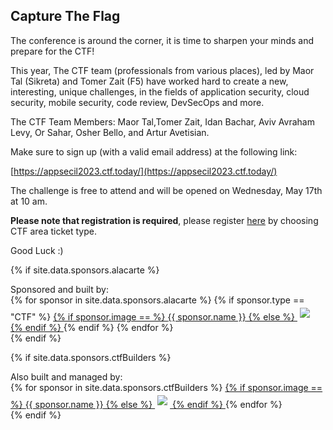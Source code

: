 ---
---

## Capture The Flag

The conference is around the corner, it is time to sharpen your minds and prepare for the CTF!

This year, The CTF team (professionals from various places), led by Maor Tal (Sikreta) and Tomer Zait (F5) have worked hard to create a new, interesting, unique challenges, in the fields of application security, cloud security, mobile security, code review, DevSecOps and more.

The CTF Team Members: Maor Tal,Tomer Zait, Idan Bachar, Aviv Avraham Levy, Or Sahar, Osher Bello, and Artur Avetisian. 

Make sure to sign up (with a valid email address) at the following link:  

[https://appsecil2023.ctf.today/](https://appsecil2023.ctf.today/)



The challenge is free to attend and will be opened on Wednesday, May 17th at 10 am.

**Please note that registration is required**, please register  [here](https://www.eventbrite.com/e/appsec-israel-2023-tickets-594694937567) by choosing CTF area ticket type. 

Good Luck  :)

{% if site.data.sponsors.alacarte %}
<div class="sponsor-tier">
	Sponsored and built by:<br/>
  {% for sponsor in site.data.sponsors.alacarte %}
	{% if sponsor.type == "CTF" %}
		<span class="sponsor silver-sponsor">
	 	 <a href="{{ sponsor.url }}" title="{{ sponsor.name }}" target="_blank">
			{% if sponsor.image == %}
			  <span>{{ sponsor.name }}</span>
			{% else %}
			  <img src="assets/img/Sponsors/{{ sponsor.image }}" style="padding: 4px;">
			{% endif %}
		  </a>
		</span>
	{% endif %}
{% endfor %}
</div>
{% endif %}

{% if site.data.sponsors.ctfBuilders %}
<div class="sponsor-tier">
	Also built and managed by:<br/>
  {% for sponsor in site.data.sponsors.ctfBuilders %}
	<span class="sponsor silver-sponsor">
	  <a href="{{ sponsor.url }}" title="{{ sponsor.name }}" target="_blank">
		{% if sponsor.image == %}
		  <span>{{ sponsor.name }}</span>
		{% else %}
		  <img src="assets/img/Sponsors/{{ sponsor.image }}" style="padding: 4px;">
		{% endif %}
	  </a>
	</span>
{% endfor %}
</div>
{% endif %}

